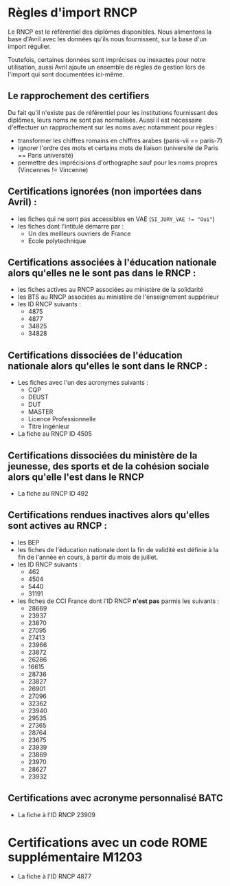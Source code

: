# Règles d'import RNCP

Le RNCP est le référentiel des diplômes disponibles. Nous alimentons la base d'Avril avec les
données qu'ils nous fournissent, sur la base d'un import régulier.

Toutefois, certaines données sont imprécises ou inexactes pour notre utilisation, aussi Avril
ajoute un ensemble de règles de gestion lors de l'import qui sont documentées ici-même.

## Le rapprochement des certifiers

Du fait qu'il n'existe pas de référentiel pour les institutions fournissant des diplômes, leurs noms
ne sont pas normalisés. Aussi il est nécessaire d'effectuer un rapprochement sur les noms avec notamment
pour règles :

- transformer les chiffres romains en chiffres arabes (paris-vii == paris-7)
- ignorer l'ordre des mots et certains mots de liaison (université de Paris == Paris université)
- permettre des imprécisions d'orthographe sauf pour les noms propres (Vincennes != Vincenne)

## Certifications ignorées (non importées dans Avril) :

- les fiches qui ne sont pas accessibles en VAE (`SI_JURY_VAE != "Oui"`)
- les fiches dont l'intitulé démarre par :
  + Un des meilleurs ouvriers de France
  + Ecole polytechnique

## Certifications associées à l'éducation nationale alors qu'elles ne le sont pas dans le RNCP :

- les fiches actives au RNCP associées au ministère de la solidarité
- les BTS au RNCP associées au ministère de l'enseignement suppérieur
- les ID RNCP suivants :
  + 4875
  + 4877
  + 34825
  + 34828

## Certifications dissociées de l'éducation nationale alors qu'elles le sont dans le RNCP :

- Les fiches avec l'un des acronymes suivants :
  + CQP
  + DEUST
  + DUT
  + MASTER
  + Licence Professionnelle
  + Titre ingénieur
- La fiche au RNCP ID 4505

## Certifications dissociées du ministère de la jeunesse, des sports et de la cohésion sociale alors qu'elle l'est dans le RNCP

- La fiche au RNCP ID 492

## Certifications rendues inactives alors qu'elles sont actives au RNCP :

- les BEP
- les fiches de l'éducation nationale dont la fin de validité est définie à la fin de l'année en cours, à partir du mois de juillet.
- les ID RNCP suivants :
  + 462
  + 4504
  + 5440
  + 31191
- les fiches de CCI France dont l'ID RNCP **n'est pas** parmis les suivants :
  + 28669
  + 23937
  + 23870
  + 27095
  + 27413
  + 23966
  + 23872
  + 26286
  + 16615
  + 28736
  + 23827
  + 26901
  + 27096
  + 32362
  + 23940
  + 29535
  + 27365
  + 28764
  + 23675
  + 23939
  + 23869
  + 23970
  + 28627
  + 23932

## Certifications avec acronyme personnalisé BATC

- La fiche à l'ID RNCP 23909

# Certifications avec un code ROME supplémentaire M1203

- La fiche à l'ID RNCP 4877
